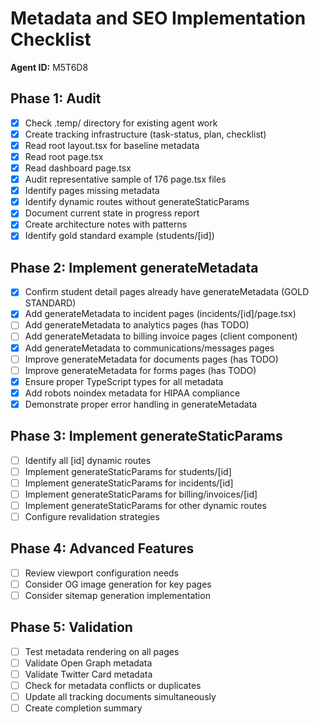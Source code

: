 # Metadata and SEO Implementation Checklist
**Agent ID:** M5T6D8

## Phase 1: Audit
- [x] Check .temp/ directory for existing agent work
- [x] Create tracking infrastructure (task-status, plan, checklist)
- [x] Read root layout.tsx for baseline metadata
- [x] Read root page.tsx
- [x] Read dashboard page.tsx
- [x] Audit representative sample of 176 page.tsx files
- [x] Identify pages missing metadata
- [x] Identify dynamic routes without generateStaticParams
- [x] Document current state in progress report
- [x] Create architecture notes with patterns
- [x] Identify gold standard example (students/[id])

## Phase 2: Implement generateMetadata
- [x] Confirm student detail pages already have generateMetadata (GOLD STANDARD)
- [x] Add generateMetadata to incident pages (incidents/[id]/page.tsx)
- [ ] Add generateMetadata to analytics pages (has TODO)
- [ ] Add generateMetadata to billing invoice pages (client component)
- [x] Add generateMetadata to communications/messages pages
- [ ] Improve generateMetadata for documents pages (has TODO)
- [ ] Improve generateMetadata for forms pages (has TODO)
- [x] Ensure proper TypeScript types for all metadata
- [x] Add robots noindex metadata for HIPAA compliance
- [x] Demonstrate proper error handling in generateMetadata

## Phase 3: Implement generateStaticParams
- [ ] Identify all [id] dynamic routes
- [ ] Implement generateStaticParams for students/[id]
- [ ] Implement generateStaticParams for incidents/[id]
- [ ] Implement generateStaticParams for billing/invoices/[id]
- [ ] Implement generateStaticParams for other dynamic routes
- [ ] Configure revalidation strategies

## Phase 4: Advanced Features
- [ ] Review viewport configuration needs
- [ ] Consider OG image generation for key pages
- [ ] Consider sitemap generation implementation

## Phase 5: Validation
- [ ] Test metadata rendering on all pages
- [ ] Validate Open Graph metadata
- [ ] Validate Twitter Card metadata
- [ ] Check for metadata conflicts or duplicates
- [ ] Update all tracking documents simultaneously
- [ ] Create completion summary
